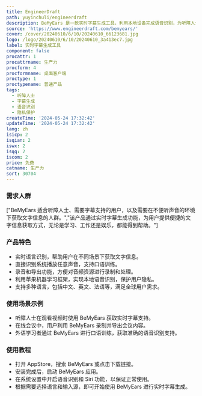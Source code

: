 ```yaml
---
title: EngineerDraft
path: yuyinchuli/engineerdraft
description: BeMyEars 是一款实时字幕生成工具，利用本地设备完成语音识别，为听障人士和需要字幕的用户提供极致体验。其主要优点包括多语言支持、多源输入、隐私保护等。
source: 'https://www.engineerdraft.com/bemyears/'
cover: /cover/20240610/6/10/20240610_66123681.jpg
logo: /logo/20240610/6/10/20240610_3a413ec7.jpg
label: 实时字幕生成工具
component: false
procattr: 1
procattrname: 生产力
procform: 4
procformname: 桌面客户端
proctype: 1
proctypename: 普通产品
tags:
  - 听障人士
  - 字幕生成
  - 语音识别
  - 隐私保护
createTime: '2024-05-24 17:32:42'
updateTime: '2024-05-24 17:32:42'
lang: zh
isicp: 2
isqian: 2
iswx: 2
isqq: 2
iscom: 2
price: 免费
catname: 生产力
sort: 30704
---
```




### 需求人群
["BeMyEars 适合听障人士、需要字幕支持的用户，以及需要在不便听声音的环境下获取文字信息的人群。","该产品通过实时字幕生成功能，为用户提供便捷的文字信息获取方式，无论是学习、工作还是娱乐，都能得到帮助。"]

### 产品特色
* 实时语言识别，帮助用户在不同场景下获取文字信息。
* 直接识别系统播放任意声音，支持口语训练。
* 录音和导出功能，方便对音频资源进行录制和处理。
* 利用苹果机器学习框架，实现本地语音识别，保护用户隐私。
* 支持多种语言，包括中文、英文、法语等，满足全球用户需求。

### 使用场景示例
* 听障人士在观看视频时使用 BeMyEars 获取实时字幕支持。
* 在线会议中，用户利用 BeMyEars 录制并导出会议内容。
* 外语学习者通过 BeMyEars 进行口语训练，获取准确的语音识别支持。

### 使用教程
* 打开 AppStore，搜索 BeMyEars 或点击下载链接。
* 安装完成后，启动 BeMyEars 应用。
* 在系统设置中开启语音识别和 Siri 功能，以保证正常使用。
* 根据需要选择语言和输入源，即可开始使用 BeMyEars 进行实时字幕生成。

  

